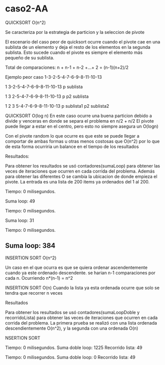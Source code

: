 # caso2-AA

 QUICKSORT O(n^2)
 
Se caracteriza por la estrategia de particion y la seleccion de pivote

El escenario del caso peor de quicksort ocurre cuando el pivote cae en una sublista de un elemento y
deja el resto de los elementos en la segunda sublista. Esto sucede cuando el pivote es siempre el elemento
más pequeño de su sublista.

Total de comparaciones:
n + n-1 + n-2 +...+ 2 = (n-1)(n+2)/2 

Ejemplo peor caso
1-3-2-5-4-7-6-9-8-11-10-13

1   3-2-5-4-7-6-9-8-11-10-13
p         sublista

1  3        2-5-4-7-6-9-8-11-10-13
p  p2            sublista

1           2           3         5-4-7-6-9-8-11-10-13
p       sublista1       p2            sublista2


QUICKSORT O(log n)
En este caso ocurre una buena particion debido a divide y venceras en donde se separa el problema en n/2 + n/2
El pivote puede llegar a estar en el centro, pero esto no siempre asegura un O(logn)


Con el pivote random lo que ocurre es que este se puede llegar a comportar de ambas formas u otras menos costosas que O(n^2)
por lo que de esta forma ocurriria un balance en el tiempo de los resultados

Resultados:

Para obtener los resultados se usó contadores(sumaLoop) para obtener las veces de iteraciones que ocurren en cada corrida del
problema. Además para obtener las diferentes O se cambia la ubicacion de donde empieza el pivote. La entrada es una lista de 200
items ya ordenados del 1 al 200.

Tiempo: 0 milisegundos.

Suma loop: 49

Tiempo: 0 milisegundos.

Suma loop: 31

Tiempo: 0 milisegundos.

Suma loop: 384
------------------------------------------------------------------------------------------------------------------------------

INSERTION SORT O(n^2)

Un caso en el que ocurra es que se quiera ordenar ascendentemente 
cuando ya este ordenado descendente. se harian n-1 comparaciones por cada n.
Ocurriendo n*(n-1) = n^2 

INSERTION SORT O(n)
Cuando la lista ya esta ordenada ocurre que  solo se tendra que recorrer n veces

Resultados

Para obtener los resultados se usó contadores(sumaLoopDoble y recorridoLista) para obtener las veces de iteraciones que ocurren 
en cada corrida del problema. La primera prueba se realizó con una lista ordenada descendientemente O(n^2), y la segunda con una ordenada O(n)

NSERTION SORT

Tiempo: 0 milisegundos.
Suma doble loop: 1225
Recorrido lista: 49

Tiempo: 0 milisegundos.
Suma doble loop: 0
Recorrido lista: 49

